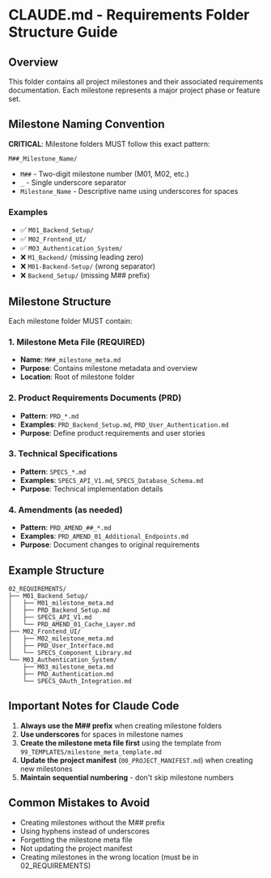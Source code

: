 # CLAUDE.md - Requirements Folder Structure Guide

## Overview

This folder contains all project milestones and their associated requirements documentation. Each milestone represents a major project phase or feature set.

## Milestone Naming Convention

**CRITICAL**: Milestone folders MUST follow this exact pattern:

```
M##_Milestone_Name/
```

- `M##` - Two-digit milestone number (M01, M02, etc.)
- `_` - Single underscore separator
- `Milestone_Name` - Descriptive name using underscores for spaces

### Examples

- ✅ `M01_Backend_Setup/`
- ✅ `M02_Frontend_UI/`
- ✅ `M03_Authentication_System/`
- ❌ `M1_Backend/` (missing leading zero)
- ❌ `M01-Backend-Setup/` (wrong separator)
- ❌ `Backend_Setup/` (missing M## prefix)

## Milestone Structure

Each milestone folder MUST contain:

### 1. Milestone Meta File (REQUIRED)

- **Name**: `M##_milestone_meta.md`
- **Purpose**: Contains milestone metadata and overview
- **Location**: Root of milestone folder

### 2. Product Requirements Documents (PRD)

- **Pattern**: `PRD_*.md`
- **Examples**: `PRD_Backend_Setup.md`, `PRD_User_Authentication.md`
- **Purpose**: Define product requirements and user stories

### 3. Technical Specifications

- **Pattern**: `SPECS_*.md`
- **Examples**: `SPECS_API_V1.md`, `SPECS_Database_Schema.md`
- **Purpose**: Technical implementation details

### 4. Amendments (as needed)

- **Pattern**: `PRD_AMEND_##_*.md`
- **Examples**: `PRD_AMEND_01_Additional_Endpoints.md`
- **Purpose**: Document changes to original requirements

## Example Structure

```
02_REQUIREMENTS/
├── M01_Backend_Setup/
│   ├── M01_milestone_meta.md
│   ├── PRD_Backend_Setup.md
│   ├── SPECS_API_V1.md
│   └── PRD_AMEND_01_Cache_Layer.md
├── M02_Frontend_UI/
│   ├── M02_milestone_meta.md
│   ├── PRD_User_Interface.md
│   └── SPECS_Component_Library.md
└── M03_Authentication_System/
    ├── M03_milestone_meta.md
    ├── PRD_Authentication.md
    └── SPECS_OAuth_Integration.md
```

## Important Notes for Claude Code

1. **Always use the M## prefix** when creating milestone folders
2. **Use underscores** for spaces in milestone names
3. **Create the milestone meta file first** using the template from `99_TEMPLATES/milestone_meta_template.md`
4. **Update the project manifest** (`00_PROJECT_MANIFEST.md`) when creating new milestones
5. **Maintain sequential numbering** - don't skip milestone numbers

## Common Mistakes to Avoid

- Creating milestones without the M## prefix
- Using hyphens instead of underscores
- Forgetting the milestone meta file
- Not updating the project manifest
- Creating milestones in the wrong location (must be in 02_REQUIREMENTS)
